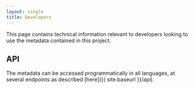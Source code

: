 ```yaml
---
layout: single
title: Developers
---
```

This page contains technical information relevant to developers looking to use the metadata contained in this project.

## API

The metadata can be accessed programmatically in all languages, at several endpoints as described [here]({{ site.baseurl }}/api).
